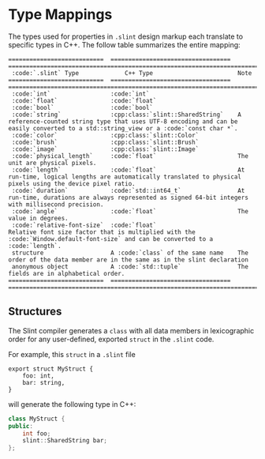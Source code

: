 # Type Mappings

The types used for properties in `.slint` design markup each translate to specific types in C++.
The follow table summarizes the entire mapping:

```{eval-rst}
===========================  ==================================  =======================================================================================================================================
 :code:`.slint` Type             C++ Type                        Note
===========================  ==================================  =======================================================================================================================================
 :code:`int`                 :code:`int`
 :code:`float`               :code:`float`
 :code:`bool`                :code:`bool`
 :code:`string`              :cpp:class:`slint::SharedString`    A reference-counted string type that uses UTF-8 encoding and can be easily converted to a std::string_view or a :code:`const char *`.
 :code:`color`               :cpp:class:`slint::Color`
 :code:`brush`               :cpp:class:`slint::Brush`
 :code:`image`               :cpp:class:`slint::Image`
 :code:`physical_length`     :code:`float`                       The unit are physical pixels.
 :code:`length`              :code:`float`                       At run-time, logical lengths are automatically translated to physical pixels using the device pixel ratio.
 :code:`duration`            :code:`std::int64_t`                At run-time, durations are always represented as signed 64-bit integers with millisecond precision.
 :code:`angle`               :code:`float`                       The value in degrees.
 :code:`relative-font-size`  :code:`float`                       Relative font size factor that is multiplied with the :code:`Window.default-font-size` and can be converted to a :code:`length`.
 structure                   A :code:`class` of the same name    The order of the data member are in the same as in the slint declaration
 anonymous object            A :code:`std::tuple`                The fields are in alphabetical order.
===========================  ==================================  =======================================================================================================================================
```
## Structures

The Slint compiler generates a `class` with all data members in
lexicographic order for any user-defined, exported `struct` in the `.slint`
code.

For example, this `struct` in a `.slint` file

```slint,ignore
export struct MyStruct {
    foo: int,
    bar: string,
}
```

will generate the following type in C++:

```cpp
class MyStruct {
public:
    int foo;
    slint::SharedString bar;
};
```
